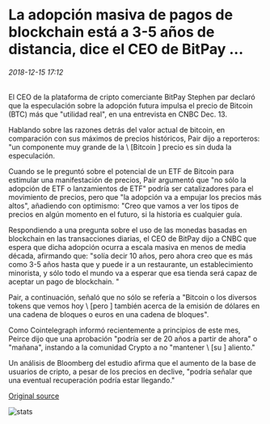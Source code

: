 # La adopción masiva de pagos de blockchain está a 3-5 años de distancia, dice el CEO de BitPay ...

###### 2018-12-15 17:12

El CEO de la plataforma de cripto comerciante BitPay Stephen par declaró que la especulación sobre la adopción futura impulsa el precio de Bitcoin (BTC) más que "utilidad real", en una entrevista en CNBC Dec. 13.

Hablando sobre las razones detrás del valor actual de bitcoin, en comparación con sus máximos de precios históricos, Pair dijo a reporteros: "un componente muy grande de la \ [Bitcoin \] precio es sin duda la especulación.

Cuando se le preguntó sobre el potencial de un ETF de Bitcoin para estimular una manifestación de precios, Pair argumentó que "no sólo la adopción de ETF o lanzamientos de ETF" podría ser catalizadores para el movimiento de precios, pero que "la adopción va a empujar los precios más altos", añadiendo con optimismo: "Creo que vamos a ver los tipos de precios en algún momento en el futuro, si la historia es cualquier guía.

Respondiendo a una pregunta sobre el uso de las monedas basadas en blockchain en las transacciones diarias, el CEO de BitPay dijo a CNBC que espera que dicha adopción ocurra a escala masiva en menos de media década, afirmando que: "solía decir 10 años, pero ahora creo que es más como 3-5 años hasta que y puede ir a un restaurante, un establecimiento minorista, y sólo todo el mundo va a esperar que esa tienda será capaz de aceptar un pago de blockchain. "

Pair, a continuación, señaló que no sólo se refería a "Bitcoin o los diversos tokens que vemos hoy \ [pero \] también acerca de la emisión de dólares en una cadena de bloques o euros en una cadena de bloques".

Como Cointelegraph informó recientemente a principios de este mes, Peirce dijo que una aprobación "podría ser de 20 años a partir de ahora" o "mañana", instando a la comunidad Crypto a no "mantener \ [su \] aliento."

Un análisis de Bloomberg del estudio afirma que el aumento de la base de usuarios de cripto, a pesar de los precios en declive, "podría señalar que una eventual recuperación podría estar llegando."

[Original source](https://cointelegraph.com/news/blockchain-payments-mass-adoption-is-3-5-years-away-says-bitpay-ceo)

![stats](https://c.statcounter.com/11760860/0/a89fa40b/1/ "stats")
